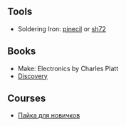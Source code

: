 ## Tools

* Soldering Iron: [pinecil](https://pine64.com/product/pinecil-smart-mini-portable-soldering-iron/) or [sh72](https://www.aliexpress.com/wholesale?SearchText=sh72+soldering+iron&SortType=total_tranpro_desc&groupsort=1)

## Books
* Make: Electronics by Charles Platt
* [Discovery](https://docs.rust-embedded.org/discovery/microbit/)

## Courses

* [Пайка для новичков](https://youtu.be/ng_PM9tNJRg)
